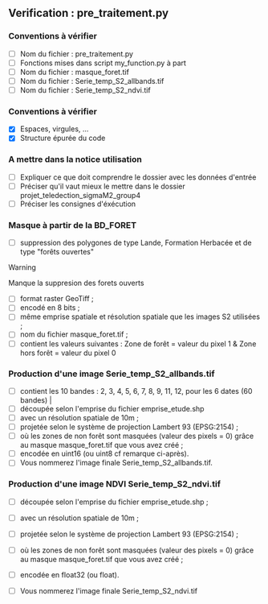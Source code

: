 ## Verification : pre_traitement.py
### Conventions à vérifier
- [ ] Nom du fichier : pre_traitement.py
- [ ] Fonctions mises dans script my_function.py à part
- [ ] Nom du fichier : masque_foret.tif
- [ ] Nom du fichier : Serie_temp_S2_allbands.tif
- [ ] Nom du fichier : Serie_temp_S2_ndvi.tif 

### Conventions à vérifier
- [x] Espaces, virgules, ...
- [x] Structure épurée du code

### A mettre dans la notice utilisation 
- [ ] Expliquer ce que doit comprendre le dossier avec les données d'entrée 
- [ ] Préciser qu'il vaut mieux le mettre dans le dossier projet_teledection_sigmaM2_group4
- [ ] Préciser les consignes d'éxécution

### Masque à partir de la BD_FORET
 - [ ] suppression des polygones de type Lande, Formation Herbacée et de type "forêts ouvertes"
> [!WARNING]
>  Manque la suppresion des forets ouverts
 - [ ] format raster GeoTiff ;
 - [ ] encodé en 8 bits ;
 - [ ] même emprise spatiale et résolution spatiale que les images S2 utilisées ;
 - [ ] nom du fichier masque_foret.tif ;
 - [ ] contient les valeurs suivantes : Zone de forêt = valeur du pixel 1 & Zone hors forêt = valeur du pixel 0

### Production d'une image Serie_temp_S2_allbands.tif
 - [ ] contient les 10 bandes : 2, 3, 4, 5, 6, 7, 8, 9, 11, 12, pour les 6 dates (60 bandes) |
 - [ ] découpée selon l'emprise du fichier emprise_etude.shp
 - [ ] avec un résolution spatiale de 10m ;
 - [ ] projetée selon le système de projection Lambert 93 (EPSG:2154) ;
 - [ ] où les zones de non forêt sont masquées (valeur des pixels = 0) grâce au masque masque_foret.tif que vous avez créé ;
 - [ ] encodée en uint16 (ou uint8 cf remarque ci-après).
 - [ ] Vous nommerez l'image finale Serie_temp_S2_allbands.tif.

### Production d'une image NDVI Serie_temp_S2_ndvi.tif
 - [ ] découpée selon l'emprise du fichier emprise_etude.shp ;
 - [ ] avec un résolution spatiale de 10m ;
 - [ ] projetée selon le système de projection Lambert 93 (EPSG:2154) ;
 - [ ] où les zones de non forêt sont masquées (valeur des pixels = 0) grâce au masque masque_foret.tif que vous avez créé ;
 - [ ] encodée en float32 (ou float).
 - [ ] Vous nommerez l'image finale Serie_temp_S2_ndvi.tif

